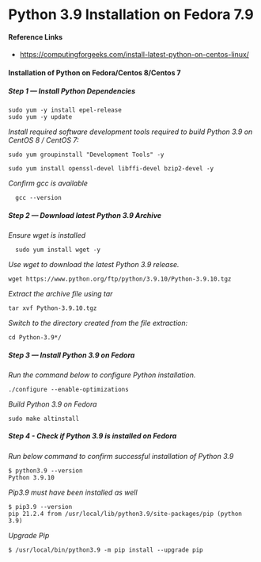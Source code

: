 # Python 3.9 Installation on Fedora 7.9

#### Reference Links

* https://computingforgeeks.com/install-latest-python-on-centos-linux/ 
                                                                                                                                                                                 
#### Installation of Python on Fedora/Centos 8/Centos 7 

##### Step 1 — Install Python Dependencies

```
sudo yum -y install epel-release
sudo yum -y update
```


*Install required software development tools required to build Python 3.9 on CentOS 8 / CentOS 7:*
  ``` 
  sudo yum groupinstall "Development Tools" -y
   
  sudo yum install openssl-devel libffi-devel bzip2-devel -y
  ```

  *Confirm gcc is available*
  
  ```
    gcc --version
  ```

##### Step 2 — Download latest Python 3.9 Archive

  *Ensure wget is installed*

  ```
    sudo yum install wget -y
  ``` 
  
  *Use wget to download the latest Python 3.9 release.*
```
wget https://www.python.org/ftp/python/3.9.10/Python-3.9.10.tgz
```

*Extract the archive file using tar*
```
tar xvf Python-3.9.10.tgz
``` 
*Switch to the directory created from the file extraction:*
```
cd Python-3.9*/
``` 

##### Step 3 — Install Python 3.9 on Fedora
  
*Run the command below to configure Python installation.*
```
./configure --enable-optimizations
```
*Build Python 3.9 on Fedora*
```
sudo make altinstall
```

##### Step 4 - Check if Python 3.9 is installed on Fedora 
*Run below command to confirm successful installation of Python 3.9*
```
$ python3.9 --version
Python 3.9.10
```

*Pip3.9 must have been installed as well*
```
$ pip3.9 --version
pip 21.2.4 from /usr/local/lib/python3.9/site-packages/pip (python 3.9)
```

*Upgrade Pip*

```
$ /usr/local/bin/python3.9 -m pip install --upgrade pip
```